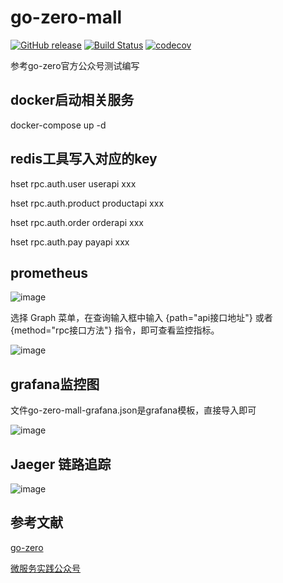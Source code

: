 # go-zero-mall
[![GitHub release][release-img]][release] 
[![Build Status][ci-img]][ci]
[![codecov][cov-img]][cov]

参考go-zero官方公众号测试编写


## docker启动相关服务

docker-compose up -d

##  redis工具写入对应的key
hset rpc.auth.user userapi  xxx

hset rpc.auth.product productapi  xxx

hset rpc.auth.order orderapi  xxx

hset rpc.auth.pay payapi  xxx

## prometheus
![image](https://user-images.githubusercontent.com/551218/151104925-9534687b-7d4a-43d4-9894-08404b6dbc70.png)

选择 Graph 菜单，在查询输入框中输入 {path="api接口地址"} 或者 {method="rpc接口方法"} 指令，即可查看监控指标。

![image](https://user-images.githubusercontent.com/551218/151105060-973a5682-366e-4891-bc92-f17287a4f07f.png)


## grafana监控图
文件go-zero-mall-grafana.json是grafana模板，直接导入即可

![image](https://user-images.githubusercontent.com/551218/151104851-760e5c31-9a5a-47cc-857c-ecac58852c7b.png)

## Jaeger 链路追踪
![image](https://user-images.githubusercontent.com/551218/151284144-7e6a6711-e6f7-4c9e-a100-e9a2fbf8f692.png)


## 参考文献
[go-zero](https://go-zero.dev/)

[微服务实践公众号](https://mp.weixin.qq.com/mp/appmsgalbum?__biz=Mzg2ODU1MTI0OA==&action=getalbum&album_id=2085775054620917763&scene=173&from_msgid=2247484980&from_itemidx=1&count=3&nolastread=1#wechat_redirect)


[ci-img]: https://github.com/belm/go-zero-mall/actions/workflows/go.yml/badge.svg
[ci]: https://github.com/belm/go-zero-mall/actions/workflows/go.yml

[cov-img]: https://codecov.io/gh/belm/go-zero-mall/branch/main/graph/badge.svg?token=W9ESYMTVI2
[cov]: https://codecov.io/gh/belm/go-zero-mall

[release-img]: https://img.shields.io/github/v/release/belm/go-zero-mall.svg
[release]: https://github.com/belm/go-zero-mall/releases

[report-card-img]: https://goreportcard.com/badge/github.com/belm/go-zero-mall
[report-card]: https://goreportcard.com/report/github.com/belm/go-zero-mall

